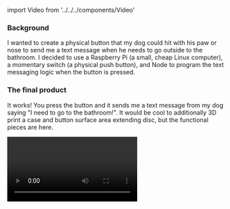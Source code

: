 import Video from '../../../components/Video'

### Background

I wanted to create a physical button that my dog could hit with his paw or nose to send me a text message when he needs to go outside to the bathroom. I decided to use a Raspberry Pi (a small, cheap Linux computer), a momentary switch (a physical push button), and Node to program the text messaging logic when the button is pressed.

### The final product

It works! You press the button and it sends me a text message from my dog saying "I need to go to the bathroom!". It would be cool to additionally 3D print a case and button surface area extending disc, but the functional pieces are here.

<Video src="/static/dog-bathroom-button-final.mp4" />

### Parts

* Raspberry Pi 3
* 8+ GB micro SD card pre-loaded with NOOBS
* Raspberry Pi 3 case
* 2.5A 5V micro USB power supply
* Momentary button with built-in resistor and GPIO wires
* An HDMI cable, USB keyboard, and USB mouse if you don't already have them
* The [CanaKit Complete Starter Kit](https://www.amazon.com/gp/product/B01C6Q2GSY) and [Raspberry Squid Button Twin Pack](https://www.amazon.com/gp/product/B0170B75EU) are what I purchased to get these items.

You could probably use cheaper items instead, but I chose these items to simplify the setup (skip installing Linux, soldering, and wiring up circuits and so I could use Node and npm in a Linux environment which I am comfortable with).

### Case

Connect the case onto the Raspberry Pi.

<Video src="/static/dog-bathroom-button-case.mp4" />

### SD card

Slide the micro SD card into the slot on the bottom of the Raspberry Pi. The SD card should have NOOBS on it which is the official Raspberry Pi operating system installer.

<Video src="/static/dog-bathroom-button-sd.mp4" />

### Cables

Connect one end of the HDMI cable to the HDMI input on the Raspberry Pi and the other end to a monitor or TV. Connect a USB keyboard and mouse to the USB ports on the Raspberry Pi. Connect the power adapter to the Raspberry Pi - this will boot the device.

![Raspberry Pi cables](/static/dog-bathroom-button-cables.png)

### Operating System setup

The first time you connect power to the Raspberry Pi, you should see the NOOBS install screen. Select Raspbian and then Install.

![NOOBS Raspbian installer](/static/dog-bathroom-button-noobs.png)

Once NOOBS has installed the operating system (this will take a few minutes), a reboot will occur and Raspbian should start by default going forward. Raspbian is the official operating system for Raspberry Pis and is a fork of Debian (a Linux distribution). It has all the basics you would expect from a Linux computer (browser, terminal, file system).

![Raspbian desktop](/static/dog-bathroom-button-raspbian.png)

### Connect Wi-Fi

To connect Wi-Fi, tap the network icon in the top menu bar and then the network to connect to. A popup will show to enter the network's password.

![Raspbian Wi-Fi setup](/static/dog-bathroom-button-wifi.png)

### Upgrade Node + npm

Open the terminal app. Figure out what version of Node you want to use and then run the commands below with the version in place of X.Y.Z:

* Download the latest with `wget https://nodejs.org/dist/vX.Y.Z/node-vX.Y.Z-linux-armv7l.tar.gz`
* Unpack the download with `tar -xvf node-vX.Y.Z-linux-armv7l.tar.gz`
* Go into the unpacked download with `cd node-vX.Y.Z-linux-armv7l`
* Copy the binaries with `sudo cp -R \* /usr/local/`

### Button

Connect the button's wires to pin numbers five (GPIO 3) and six (ground) on the Raspberry Pi GPIO header.

<Video src="/static/dog-bathroom-button-gpio.mp4" />

### Set up the Node script

You will need a code editor. I use Vim which can be installed with (sudo apt-get update && sudo apt-get install vim); there are other terminal-based editors or some editors inside the Raspbian menu you can use as well. Next you will need to create your project code; you can view mine in the [dog-bathroom-button](https://github.com/trevordmiller/dog-bathroom-button) repo. This uses a few dependencies which can be installed with npm install. Then, running npm start will start the Node process which listens for the button press (on the GPIO 3 pin) and sends a text message using Twilio. It also has a debounce wrapper so that the button can only fire a text message once every 10 seconds, even if it is pressed more than once in that time period (for the over-eager dog).

[View the Code](https://github.com/trevordmiller/dog-bathroom-button)

### Run the Node script automatically on boot

You can have the script run automatically on boot by adding `cd {project} && npm start &` to the `/etc/rc.local` file. This file is run when Raspian boots, and adding the `&` to the end runs the server as a background process. Once this is done, you can shutdown the device, unplug everything, and then re-plug in only the power adapter and the program will run on its own by any outlet in your home.

### Phone contact

I set up a phone contact for my dog with his picture to make the texts more clear. I also set up Emergency Bypass for the contact (a feature on iOS that lets the contact through even if your phone is on silent) to ensure I always hear when my dog needs to go out.

![Dog bathroom button contact](/static/dog-bathroom-button-contact.png)

### Safe shut down

When working on a Raspberry Pi, it should always be shut down safely before power is removed to avoid corrupting the SD card. The easiest way to do this is tapping Shutdown from the Menu button. When you want to use it again, just plug the power adapter in and it will take you to the Raspbian desktop again by default.

### Conclusion

This project was a lot of fun. Although I'm not sure how practical it will be - if my dog can even use it - it was a great learning experience. Embedded systems are powerful and with modern technology can be controlled with languages like Node that are more traditionally seen in use on the web. Go forth and play with hardware!
